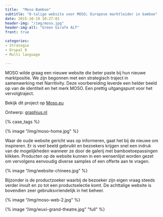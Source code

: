 ```yaml
---
title:  "Moso Bamboo"
subtitle: "8-talige website voor MOSO; Europese marktleider in bamboe"
date: 2015-10-10 10:27:01
header-img: "/img/moso.jpg"
header-img-alt: "Green Girafe ALT"
front: true

categories:
- Strategie
- Drupal 8
- Multi language

---
```


MOSO wilde graag een nieuwe website die beter paste bij hun nieuwe marktpositie. We zijn begonnen met een strategisch traject in samenwerking met Narritivity. Deze voorbereiding leverde een helder beeld op van de identiteit en het merk MOSO. Een prettig uitgangspunt voor het vervolgtraject. 

Bekijk dit project op <a href="http://moso.eu/" target="_blank">Moso.eu</a>

Ontwerp: <a href="http://graphius.nl/" target="_blank">graphius.nl</a>

{% case_tags %}

{% image “/img/moso-home.jpg" %}

Waar de oude website gericht was op informeren, gaat het bij de nieuwe om inspireren. Er is veel beeld gebruikt en bezoekers krijgen snel een indruk van de mogelijkheden wanneer ze door de galerij met bamboetoepassingen klikken. Producten op de website kunnen in een wensenlijst worden gezet om vervolgens eenvoudig diverse samples of een offerte aan te vragen.

{% image “/img/website-chinees.jpg" %}

Bijzonder is de productzoeker waarbij de bezoeker zijn eigen vraag steeds verder invult en zo tot een productselectie komt. De achttalige website is bovendien zeer gebruiksvriendelijk in het beheer.

{% image “/img/moso-web-2.jpg" %}

{% image “/img/wuxi-grand-theatre.jpg" "full" %}